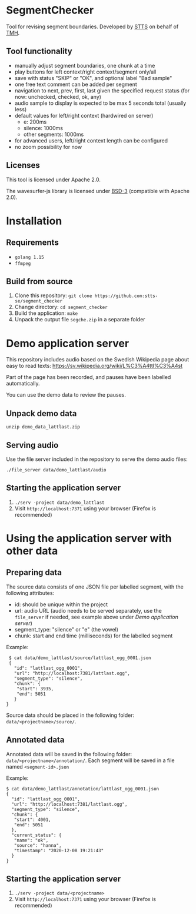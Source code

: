 
# SegmentChecker

Tool for revising segment boundaries. Developed by [STTS](https://stts.se) on behalf of [TMH](https://www.speech.kth.se).

## Tool functionality

* manually adjust segment boundaries, one chunk at a time
* play buttons for left context/right context/segment only/all
* save with status "SKIP" or "OK", and optional label "Bad sample"
* one free text comment can be added per segment
* navigation to next, prev, first, last given the specified request status (for now: unchecked, checked, ok, any)
* audio sample to display is expected to be max 5 seconds total (usually less)
* default values for left/right context (hardwired on server)
  - e: 200ms
  - silence: 1000ms
  - other segments: 1000ms
* for advanced users, left/right context length can be configured
* no zoom possibility for now

## Licenses
This tool is licensed under Apache 2.0.

The wavesurfer-js library is licensed under [BSD-3](https://opensource.org/licenses/BSD-3-Clause) (compatible with Apache 2.0).



# Installation 

## Requirements

* `golang 1.15`
* `ffmpeg`

## Build from source

1. Clone this repository: `git clone https://github.com:stts-se/segment_checker`
2. Change directory: `cd segment_checker`
3. Build the application: `make`
4. Unpack the output file `segche.zip` in a separate folder


# Demo application server

This repository includes audio based on the Swedish Wikipedia page about easy to read texts: https://sv.wikipedia.org/wiki/L%C3%A4ttl%C3%A4st

Part of the page has been recorded, and pauses have been labelled automatically.

You can use the demo data to review the pauses.

## Unpack demo data

`unzip demo_data_lattlast.zip`

## Serving audio

Use the file server included in the repository to serve the demo audio files:

`./file_server data/demo_lattlast/audio`

## Starting the application server

1. `./serv -project data/demo_lattlast`
2. Visit `http://localhost:7371` using your browser (Firefox is recommended)


# Using the application server with other data

## Preparing data

The source data consists of one JSON file per labelled segment, with the following attributes:

* id: should be unique within the project
* url: audio URL (audio needs to be served separately, use the `file_server` if needed, see example above under _Demo application server_)
* segment_type: "silence" or "e" (the vowel)
* chunk: start and end time (milliseconds) for the labelled segment


Example:
    
     $ cat data/demo_lattlast/source/lattlast_ogg_0001.json
     {
       "id": "lattlast_ogg_0001",
       "url": "http://localhost:7381/lattlast.ogg",
       "segment_type": "silence",
       "chunk": {
        "start": 3935,
        "end": 5051
       }
    }


Source data should be placed in the following folder: `data/<projectname>/source/`.


## Annotated data

Annotated data will be saved in the following folder: `data/<projectname>/annotation/`. Each segment will be saved in a file named `<segment-id>.json`

Example:

    $ cat data/demo_lattlast/annotation/lattlast_ogg_0001.json
    {
      "id": "lattlast_ogg_0001",
      "url": "http://localhost:7381/lattlast.ogg",
      "segment_type": "silence",
      "chunk": {
       "start": 4001,
       "end": 5051
      },
      "current_status": {
       "name": "ok",
       "source": "hanna",
       "timestamp": "2020-12-08 19:21:43"
      }
    }


## Starting the application server

1. `./serv -project data/<projectname>`
2. Visit `http://localhost:7371` using your browser (Firefox is recommended)

